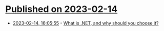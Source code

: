 # [Published on 2023-02-14](index.md)

* [2023-02-14, 16:05:55](https://news.ycombinator.com/item?id=34791342) - [What is .NET, and why should you choose it?](https://devblogs.microsoft.com/dotnet/why-dotnet/)
